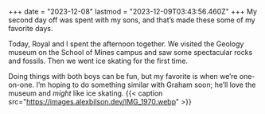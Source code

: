 +++
date = "2023-12-08"
lastmod = "2023-12-09T03:43:56.460Z"
+++
My second day off was spent with my sons, and that’s made these some of my favorite days.

Today, Royal and I spent the afternoon together. We visited the Geology museum on the School of Mines campus and saw some spectacular rocks and fossils. Then we went ice skating for the first time.

Doing things with both boys can be fun, but my favorite is when we’re one-on-one. I’m hoping to do something similar with Graham soon; he’ll love the museum and _might_ like ice skating.
{{< caption src="https://images.alexbilson.dev/IMG_1970.webp" >}}